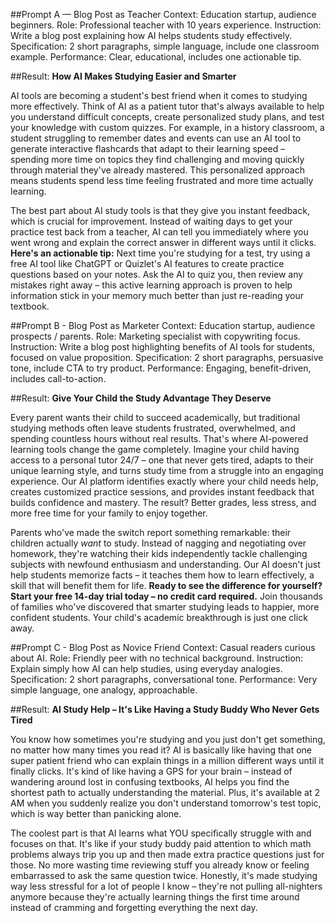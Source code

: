 ##Prompt A — Blog Post as Teacher
Context: Education startup, audience beginners.
Role: Professional teacher with 10 years experience.
Instruction: Write a blog post explaining how AI helps students study effectively.
Specification: 2 short paragraphs, simple language, include one classroom example.
Performance: Clear, educational, includes one actionable tip.

##Result:
**How AI Makes Studying Easier and Smarter**

AI tools are becoming a student's best friend when it comes to studying more effectively. Think of AI as a patient tutor that's always available to help you understand difficult concepts, create personalized study plans, and test your knowledge with custom quizzes. For example, in a history classroom, a student struggling to remember dates and events can use an AI tool to generate interactive flashcards that adapt to their learning speed – spending more time on topics they find challenging and moving quickly through material they've already mastered. This personalized approach means students spend less time feeling frustrated and more time actually learning.

The best part about AI study tools is that they give you instant feedback, which is crucial for improvement. Instead of waiting days to get your practice test back from a teacher, AI can tell you immediately where you went wrong and explain the correct answer in different ways until it clicks. **Here's an actionable tip:** Next time you're studying for a test, try using a free AI tool like ChatGPT or Quizlet's AI features to create practice questions based on your notes. Ask the AI to quiz you, then review any mistakes right away – this active learning approach is proven to help information stick in your memory much better than just re-reading your textbook.

##Prompt B - Blog Post as Marketer
Context: Education startup, audience prospects / parents.
Role: Marketing specialist with copywriting focus.
Instruction: Write a blog post highlighting benefits of AI tools for students, focused on value proposition.
Specification: 2 short paragraphs, persuasive tone, include CTA to try product.
Performance: Engaging, benefit-driven, includes call-to-action.

##Result:
**Give Your Child the Study Advantage They Deserve**

Every parent wants their child to succeed academically, but traditional studying methods often leave students frustrated, overwhelmed, and spending countless hours without real results. That's where AI-powered learning tools change the game completely. Imagine your child having access to a personal tutor 24/7 – one that never gets tired, adapts to their unique learning style, and turns study time from a struggle into an engaging experience. Our AI platform identifies exactly where your child needs help, creates customized practice sessions, and provides instant feedback that builds confidence and mastery. The result? Better grades, less stress, and more free time for your family to enjoy together.

Parents who've made the switch report something remarkable: their children actually *want* to study. Instead of nagging and negotiating over homework, they're watching their kids independently tackle challenging subjects with newfound enthusiasm and understanding. Our AI doesn't just help students memorize facts – it teaches them how to learn effectively, a skill that will benefit them for life. **Ready to see the difference for yourself? Start your free 14-day trial today – no credit card required.** Join thousands of families who've discovered that smarter studying leads to happier, more confident students. Your child's academic breakthrough is just one click away.

##Prompt C - Blog Post as Novice Friend
Context: Casual readers curious about AI.
Role: Friendly peer with no technical background.
Instruction: Explain simply how AI can help studies, using everyday analogies.
Specification: 2 short paragraphs, conversational tone.
Performance: Very simple language, one analogy, approachable.

##Result:
**AI Study Help – It's Like Having a Study Buddy Who Never Gets Tired**

You know how sometimes you're studying and you just don't get something, no matter how many times you read it? AI is basically like having that one super patient friend who can explain things in a million different ways until it finally clicks. It's kind of like having a GPS for your brain – instead of wandering around lost in confusing textbooks, AI helps you find the shortest path to actually understanding the material. Plus, it's available at 2 AM when you suddenly realize you don't understand tomorrow's test topic, which is way better than panicking alone.

The coolest part is that AI learns what YOU specifically struggle with and focuses on that. It's like if your study buddy paid attention to which math problems always trip you up and then made extra practice questions just for those. No more wasting time reviewing stuff you already know or feeling embarrassed to ask the same question twice. Honestly, it's made studying way less stressful for a lot of people I know – they're not pulling all-nighters anymore because they're actually learning things the first time around instead of cramming and forgetting everything the next day.
